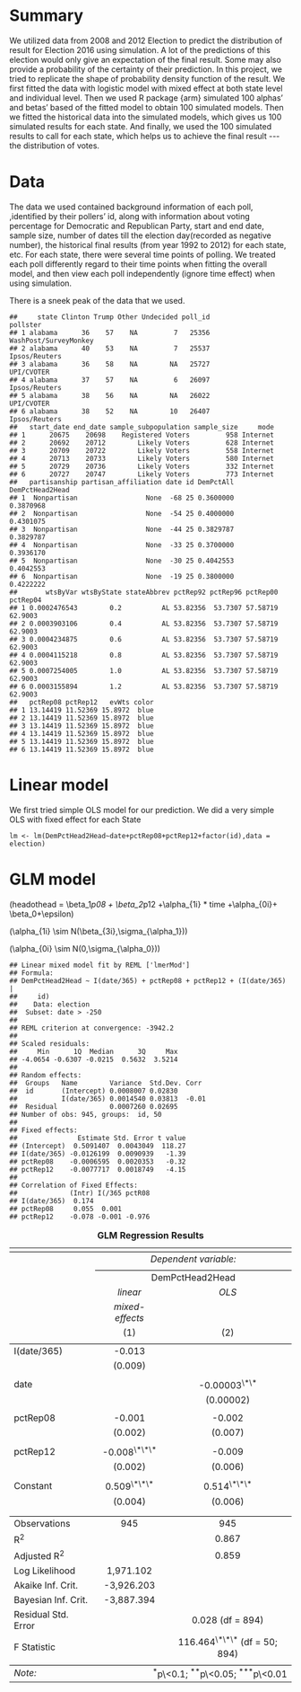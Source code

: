 Summary
=======

We utilized data from 2008 and 2012 Election to predict the distribution of result for Election 2016 using simulation. A lot of the predictions of this election would only give an expectation of the final result. Some may also provide a probability of the certainty of their prediction. In this project, we tried to replicate the shape of probability density function of the result. We first fitted the data with logistic model with mixed effect at both state level and individual level. Then we used R package {arm} simulated 100 alphas’ and betas’ based of the fitted model to obtain 100 simulated models. Then we fitted the historical data into the simulated models, which gives us 100 simulated results for each state. And finally, we used the 100 simulated results to call for each state, which helps us to achieve the final result --- the distribution of votes.

Data
====

The data we used contained background information of each poll, ,identified by their pollers’ id, along with information about voting percentage for Democratic and Republican Party, start and end date, sample size, number of dates till the election day(recorded as negative number), the historical final results (from year 1992 to 2012) for each state, etc.
For each state, there were several time points of polling. We treated each poll differently regard to their time points when fitting the overall model, and then view each poll independently (ignore time effect) when using simulation.

There is a sneek peak of the data that we used.

    ##     state Clinton Trump Other Undecided poll_id              pollster
    ## 1 alabama      36    57    NA         7   25356 WashPost/SurveyMonkey
    ## 2 alabama      40    53    NA         7   25537         Ipsos/Reuters
    ## 3 alabama      36    58    NA        NA   25727            UPI/CVOTER
    ## 4 alabama      37    57    NA         6   26097         Ipsos/Reuters
    ## 5 alabama      38    56    NA        NA   26022            UPI/CVOTER
    ## 6 alabama      38    52    NA        10   26407         Ipsos/Reuters
    ##   start_date end_date sample_subpopulation sample_size     mode
    ## 1      20675    20698    Registered Voters         958 Internet
    ## 2      20692    20712        Likely Voters         628 Internet
    ## 3      20709    20722        Likely Voters         558 Internet
    ## 4      20713    20733        Likely Voters         580 Internet
    ## 5      20729    20736        Likely Voters         332 Internet
    ## 6      20727    20747        Likely Voters         773 Internet
    ##   partisanship partisan_affiliation date id DemPctAll DemPctHead2Head
    ## 1  Nonpartisan                 None  -68 25 0.3600000       0.3870968
    ## 2  Nonpartisan                 None  -54 25 0.4000000       0.4301075
    ## 3  Nonpartisan                 None  -44 25 0.3829787       0.3829787
    ## 4  Nonpartisan                 None  -33 25 0.3700000       0.3936170
    ## 5  Nonpartisan                 None  -30 25 0.4042553       0.4042553
    ## 6  Nonpartisan                 None  -19 25 0.3800000       0.4222222
    ##       wtsByVar wtsByState stateAbbrev pctRep92 pctRep96 pctRep00 pctRep04
    ## 1 0.0002476543        0.2          AL 53.82356  53.7307 57.58719  62.9003
    ## 2 0.0003903106        0.4          AL 53.82356  53.7307 57.58719  62.9003
    ## 3 0.0004234875        0.6          AL 53.82356  53.7307 57.58719  62.9003
    ## 4 0.0004115218        0.8          AL 53.82356  53.7307 57.58719  62.9003
    ## 5 0.0007254005        1.0          AL 53.82356  53.7307 57.58719  62.9003
    ## 6 0.0003155894        1.2          AL 53.82356  53.7307 57.58719  62.9003
    ##   pctRep08 pctRep12   evWts color
    ## 1 13.14419 11.52369 15.8972  blue
    ## 2 13.14419 11.52369 15.8972  blue
    ## 3 13.14419 11.52369 15.8972  blue
    ## 4 13.14419 11.52369 15.8972  blue
    ## 5 13.14419 11.52369 15.8972  blue
    ## 6 13.14419 11.52369 15.8972  blue

Linear model
============

We first tried simple OLS model for our prediction. We did a very simple OLS with fixed effect for each State

``` {.r}
lm <- lm(DemPctHead2Head~date+pctRep08+pctRep12+factor(id),data = election)
```

GLM model
=========

\(headothead = \beta_1*p08 + \beta_2*p12 +\alpha_{1i} * time +\alpha_{0i}+ \beta_0+\epsilon\)

\(\alpha_{1i} \sim N(\beta_{3i},\sigma_{\alpha_1})\)

\(\alpha_{0i} \sim N(0,\sigma_{\alpha_0})\)

    ## Linear mixed model fit by REML ['lmerMod']
    ## Formula: 
    ## DemPctHead2Head ~ I(date/365) + pctRep08 + pctRep12 + (I(date/365) |  
    ##     id)
    ##    Data: election
    ##  Subset: date > -250
    ## 
    ## REML criterion at convergence: -3942.2
    ## 
    ## Scaled residuals: 
    ##     Min      1Q  Median      3Q     Max 
    ## -4.0654 -0.6307 -0.0215  0.5632  3.5214 
    ## 
    ## Random effects:
    ##  Groups   Name        Variance  Std.Dev. Corr 
    ##  id       (Intercept) 0.0008007 0.02830       
    ##           I(date/365) 0.0014540 0.03813  -0.01
    ##  Residual             0.0007260 0.02695       
    ## Number of obs: 945, groups:  id, 50
    ## 
    ## Fixed effects:
    ##               Estimate Std. Error t value
    ## (Intercept)  0.5091407  0.0043049  118.27
    ## I(date/365) -0.0126199  0.0090939   -1.39
    ## pctRep08    -0.0006595  0.0020353   -0.32
    ## pctRep12    -0.0077717  0.0018749   -4.15
    ## 
    ## Correlation of Fixed Effects:
    ##             (Intr) I(/365 pctR08
    ## I(date/365)  0.174              
    ## pctRep08     0.055  0.001       
    ## pctRep12    -0.078 -0.001 -0.976

<table style="text-align:center"><caption>
<strong>GLM Regression Results</strong>
</caption>
<tr><td colspan="3" style="border-bottom: 1px solid black"></td></tr><tr><td style="text-align:left"></td><td colspan="2">
<em>Dependent variable:</em>
</td></tr>
<tr><td></td><td colspan="2" style="border-bottom: 1px solid black"></td></tr>
<tr><td style="text-align:left"></td><td colspan="2">
DemPctHead2Head
</td></tr>
<tr><td style="text-align:left"></td><td>
<em>linear</em>
</td><td>
<em>OLS</em>
</td></tr>
<tr><td style="text-align:left"></td><td>
<em>mixed-effects</em>
</td><td>
<em></em>
</td></tr>
<tr><td style="text-align:left"></td><td>
(1)
</td><td>
(2)
</td></tr>
<tr><td colspan="3" style="border-bottom: 1px solid black"></td></tr><tr><td style="text-align:left">
I(date/365)
</td><td>
-0.013
</td><td></td></tr>
<tr><td style="text-align:left"></td><td>
(0.009)
</td><td></td></tr>
<tr><td style="text-align:left"></td><td></td><td></td></tr>
<tr><td style="text-align:left">
date
</td><td></td><td>
-0.00003<sup>\*\*</sup>
</td></tr>
<tr><td style="text-align:left"></td><td></td><td>
(0.00002)
</td></tr>
<tr><td style="text-align:left"></td><td></td><td></td></tr>
<tr><td style="text-align:left">
pctRep08
</td><td>
-0.001
</td><td>
-0.002
</td></tr>
<tr><td style="text-align:left"></td><td>
(0.002)
</td><td>
(0.007)
</td></tr>
<tr><td style="text-align:left"></td><td></td><td></td></tr>
<tr><td style="text-align:left">
pctRep12
</td><td>
-0.008<sup>\*\*\*</sup>
</td><td>
-0.009
</td></tr>
<tr><td style="text-align:left"></td><td>
(0.002)
</td><td>
(0.006)
</td></tr>
<tr><td style="text-align:left"></td><td></td><td></td></tr>
<tr><td style="text-align:left">
Constant
</td><td>
0.509<sup>\*\*\*</sup>
</td><td>
0.514<sup>\*\*\*</sup>
</td></tr>
<tr><td style="text-align:left"></td><td>
(0.004)
</td><td>
(0.006)
</td></tr>
<tr><td style="text-align:left"></td><td></td><td></td></tr>
<tr><td colspan="3" style="border-bottom: 1px solid black"></td></tr><tr><td style="text-align:left">
Observations
</td><td>
945
</td><td>
945
</td></tr>
<tr><td style="text-align:left">
R<sup>2</sup>
</td><td></td><td>
0.867
</td></tr>
<tr><td style="text-align:left">
Adjusted R<sup>2</sup>
</td><td></td><td>
0.859
</td></tr>
<tr><td style="text-align:left">
Log Likelihood
</td><td>
1,971.102
</td><td></td></tr>
<tr><td style="text-align:left">
Akaike Inf. Crit.
</td><td>
-3,926.203
</td><td></td></tr>
<tr><td style="text-align:left">
Bayesian Inf. Crit.
</td><td>
-3,887.394
</td><td></td></tr>
<tr><td style="text-align:left">
Residual Std. Error
</td><td></td><td>
0.028 (df = 894)
</td></tr>
<tr><td style="text-align:left">
F Statistic
</td><td></td><td>
116.464<sup>\*\*\*</sup> (df = 50; 894)
</td></tr>
<tr><td colspan="3" style="border-bottom: 1px solid black"></td></tr><tr><td style="text-align:left">
<em>Note:</em>
</td><td colspan="2" style="text-align:right">
<sup>*</sup>p\<0.1; <sup>**</sup>p\<0.05; <sup>***</sup>p\<0.01
</td></tr>
</table>
